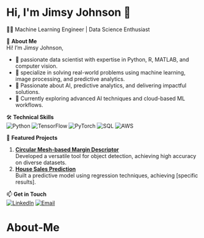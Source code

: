 # Hi, I'm Jimsy Johnson 👋
👩‍💻 Machine Learning Engineer | Data Science Enthusiast  

🚀 **About Me**  
      Hi! I’m Jimsy Johnson, 
- 🌱 passionate data scientist with expertise in Python, R, MATLAB, and computer vision.
- 🌱 specialize in solving real-world problems using machine learning, image processing, and predictive analytics.
- 🌱 Passionate about AI, predictive analytics, and delivering impactful solutions.  
- 🌱 Currently exploring advanced AI techniques and cloud-based ML workflows.  

🛠 **Technical Skills**  
![Python](https://img.shields.io/badge/-Python-3776AB?logo=python&logoColor=white)
![TensorFlow](https://img.shields.io/badge/-TensorFlow-FF6F00?logo=tensorflow&logoColor=white)
![PyTorch](https://img.shields.io/badge/-PyTorch-EE4C2C?logo=pytorch&logoColor=white)
![SQL](https://img.shields.io/badge/-SQL-4479A1?logo=mysql&logoColor=white)
![AWS](https://img.shields.io/badge/-AWS-232F3E?logo=amazon-aws&logoColor=white)

💼 **Featured Projects**  
1. [**Circular Mesh-based Margin Descriptor**](https://github.com/jimsyjohnson/project-link)  
   Developed a versatile tool for object detection, achieving high accuracy on diverse datasets.
2. [**House Sales Prediction**](https://github.com/jimsyjohnson/project-link)  
   Built a predictive model using regression techniques, achieving [specific results].  

📫 **Get in Touch**  
[![LinkedIn](https://img.shields.io/badge/-LinkedIn-0A66C2?logo=linkedin&logoColor=white)](https://linkedin.com/in/jimsyjohnson)
[![Email](https://img.shields.io/badge/-Email-D14836?logo=gmail&logoColor=white)](mailto:jimsy.johnson@example.com)
# About-Me
